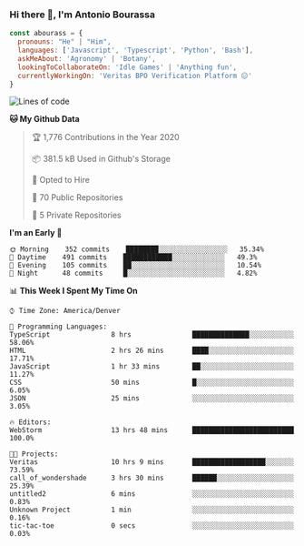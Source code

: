 ### Hi there 👋, I'm Antonio Bourassa

```javascript
const abourass = {
  pronouns: "He" | "Him",
  languages: ['Javascript', 'Typescript', 'Python', 'Bash'],
  askMeAbout: 'Agronomy' | 'Botany',
  lookingToCollaborateOn: 'Idle Games' | 'Anything fun',
  currentlyWorkingOn: 'Veritas BPO Verification Platform 😑'
}
```

<!--START_SECTION:waka-->
![Lines of code](https://img.shields.io/badge/From%20Hello%20World%20I%27ve%20Written-28.1%20million%20lines%20of%20code-blue)

**🐱 My Github Data** 

> 🏆 1,776 Contributions in the Year 2020
 > 
> 📦 381.5 kB Used in Github's Storage 
 > 
> 💼 Opted to Hire
 > 
> 📜 70 Public Repositories
 > 
> 🔑 5 Private Repositories 

**I'm an Early 🐤** 

```text
🌞 Morning    352 commits    ████████░░░░░░░░░░░░░░░░░   35.34% 
🌆 Daytime    491 commits    ████████████░░░░░░░░░░░░░   49.3% 
🌃 Evening    105 commits    ██░░░░░░░░░░░░░░░░░░░░░░░   10.54% 
🌙 Night      48 commits     █░░░░░░░░░░░░░░░░░░░░░░░░   4.82%

```


📊 **This Week I Spent My Time On** 

```text
⌚︎ Time Zone: America/Denver

💬 Programming Languages: 
TypeScript               8 hrs               ██████████████░░░░░░░░░░░   58.06% 
HTML                     2 hrs 26 mins       ████░░░░░░░░░░░░░░░░░░░░░   17.71% 
JavaScript               1 hr 33 mins        ██░░░░░░░░░░░░░░░░░░░░░░░   11.27% 
CSS                      50 mins             █░░░░░░░░░░░░░░░░░░░░░░░░   6.05% 
JSON                     25 mins             ░░░░░░░░░░░░░░░░░░░░░░░░░   3.05%

🔥 Editors: 
WebStorm                 13 hrs 48 mins      █████████████████████████   100.0%

🐱‍💻 Projects: 
Veritas                  10 hrs 9 mins       ██████████████████░░░░░░░   73.59% 
call_of_wondershade      3 hrs 30 mins       ██████░░░░░░░░░░░░░░░░░░░   25.39% 
untitled2                6 mins              ░░░░░░░░░░░░░░░░░░░░░░░░░   0.83% 
Unknown Project          1 min               ░░░░░░░░░░░░░░░░░░░░░░░░░   0.16% 
tic-tac-toe              0 secs              ░░░░░░░░░░░░░░░░░░░░░░░░░   0.03%

```


<!--END_SECTION:waka-->

<!--
**Abourass/Abourass** is a ✨ _special_ ✨ repository because its `README.md` (this file) appears on your GitHub profile.

Here are some ideas to get you started:

- 🔭 I’m currently working on ...
- 🌱 I’m currently learning ...
- 👯 I’m looking to collaborate on ...
- 🤔 I’m looking for help with ...
- 💬 Ask me about ...
- 📫 How to reach me: ...
- 😄 Pronouns: ...
- ⚡ Fun fact: ...
-->

